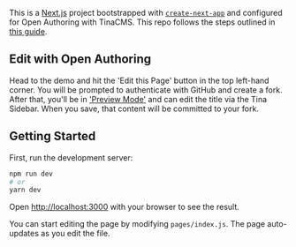 This is a [Next.js](https://nextjs.org/) project bootstrapped with [`create-next-app`](https://github.com/zeit/next.js/tree/canary/packages/create-next-app) and configured for Open Authoring with TinaCMS. This repo follows the steps outlined in [this guide](https://tinacms.org/guides/nextjs/github-open-authoring/initial-setup).

## Edit with Open Authoring

Head to the demo and hit the 'Edit this Page' button in the top left-hand corner. You will be prompted to authenticate with GitHub and create a fork. After that, you'll be in ['Preview Mode'](https://nextjs.org/docs/advanced-features/preview-mode) and can edit the title via the Tina Sidebar. When you save, that content will be committed to your fork.

## Getting Started

First, run the development server:

```bash
npm run dev
# or
yarn dev
```

Open [http://localhost:3000](http://localhost:3000) with your browser to see the result.

You can start editing the page by modifying `pages/index.js`. The page auto-updates as you edit the file.
